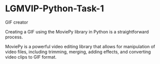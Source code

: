 # LGMVIP-Python-Task-1
GIF creator

Creating a GIF using the MoviePy library in Python is a straightforward process.

MoviePy is a powerful video editing library that allows for manipulation of video files, including trimming, merging, adding effects, and converting video clips to GIF format.
